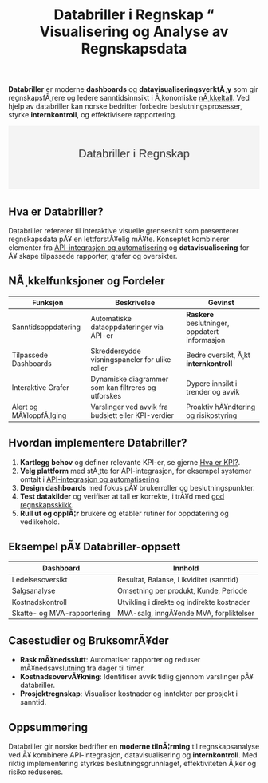 ﻿---
title: "Databriller i Regnskap “ Visualisering og Analyse av Regnskapsdata"
meta_title: "Databriller i Regnskap “ Visualisering og Analyse av Regnskapsdata"
meta_description: '**Databriller** er moderne **dashboards** og **datavisualiseringsverktÃ¸y** som gir regnskapsfÃ¸rere og ledere sanntidsinnsikt i Ã¸konomiske [nÃ¸kkeltall](/blog...'
slug: databriller
type: blog
layout: pages/single
---

**Databriller** er moderne **dashboards** og **datavisualiseringsverktÃ¸y** som gir regnskapsfÃ¸rere og ledere sanntidsinnsikt i Ã¸konomiske [nÃ¸kkeltall](/blogs/regnskap/hva-er-nokkeltall "Hva er NÃ¸kkeltall? Komplett Guide til Finansielle NÃ¸kkeltall i Regnskap"). Ved hjelp av databriller kan norske bedrifter forbedre beslutningsprosesser, styrke **internkontroll**, og effektivisere rapportering.

![Databriller i Regnskap](databriller-image.svg)

## Hva er Databriller?

Databriller refererer til interaktive visuelle grensesnitt som presenterer regnskapsdata pÃ¥ en lettforstÃ¥elig mÃ¥te. Konseptet kombinerer elementer fra [API-integrasjon og automatisering](/blogs/regnskap/api-integrasjon-automatisering-regnskap "API-integrasjon og Automatisering i Regnskap") og **datavisualisering** for Ã¥ skape tilpassede rapporter, grafer og oversikter.

## NÃ¸kkelfunksjoner og Fordeler

| **Funksjon**          | **Beskrivelse**                                                | **Gevinst**                                      |
|-----------------------|----------------------------------------------------------------|--------------------------------------------------|
| Sanntidsoppdatering   | Automatiske dataoppdateringer via API-er                       | **Raskere** beslutninger, oppdatert informasjon |
| Tilpassede Dashboards | Skreddersydde visningspaneler for ulike roller                | Bedre oversikt, Ã¸kt **internkontroll**           |
| Interaktive Grafer    | Dynamiske diagrammer som kan filtreres og utforskes           | Dypere innsikt i trender og avvik               |
| Alert og MÃ¥loppfÃ¸lging| Varslinger ved avvik fra budsjett eller KPI-verdier           | Proaktiv hÃ¥ndtering og risikostyring            |

## Hvordan implementere Databriller?

1. **Kartlegg behov** og definer relevante KPI-er, se gjerne [Hva er KPI?](/blogs/regnskap/hva-er-kpi "Hva er KPI? Guide til NÃ¸kkeltall og KPI-er").
2. **Velg plattform** med stÃ¸tte for API-integrasjon, for eksempel systemer omtalt i [API-integrasjon og automatisering](/blogs/regnskap/api-integrasjon-automatisering-regnskap "API-integrasjon og Automatisering i Regnskap").
3. **Design dashboards** med fokus pÃ¥ brukerroller og beslutningspunkter.
4. **Test datakilder** og verifiser at tall er korrekte, i trÃ¥d med [god regnskapsskikk](/blogs/regnskap/god-regnskapsskikk "God Regnskapsskikk").
5. **Rull ut og opplÃ¦r** brukere og etabler rutiner for oppdatering og vedlikehold.

## Eksempel pÃ¥ Databriller-oppsett

| **Dashboard**              | **Innhold**                               |
|----------------------------|-------------------------------------------|
| Ledelsesoversikt           | Resultat, Balanse, Likviditet (sanntid)   |
| Salgsanalyse               | Omsetning per produkt, Kunde, Periode     |
| Kostnadskontroll           | Utvikling i direkte og indirekte kostnader|
| Skatte- og MVA-rapportering| MVA-salg, inngÃ¥ende MVA, forpliktelser    |

## Casestudier og BruksomrÃ¥der

* **Rask mÃ¥nedsslutt**: Automatiser rapporter og reduser mÃ¥nedsavslutning fra dager til timer.
* **KostnadsovervÃ¥kning**: Identifiser avvik tidlig gjennom varslinger pÃ¥ databriller.
* **Prosjektregnskap**: Visualiser kostnader og inntekter per prosjekt i sanntid.

## Oppsummering

Databriller gir norske bedrifter en **moderne tilnÃ¦rming** til regnskapsanalyse ved Ã¥ kombinere API-integrasjon, datavisualisering og **internkontroll**. Med riktig implementering styrkes beslutningsgrunnlaget, effektiviteten Ã¸ker og risiko reduseres.



